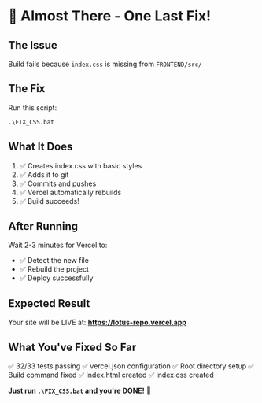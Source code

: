 # 🎉 Almost There - One Last Fix!

## The Issue

Build fails because `index.css` is missing from `FRONTEND/src/`

## The Fix

Run this script:
```cmd
.\FIX_CSS.bat
```

## What It Does

1. ✅ Creates index.css with basic styles
2. ✅ Adds it to git
3. ✅ Commits and pushes
4. ✅ Vercel automatically rebuilds
5. ✅ Build succeeds!

## After Running

Wait 2-3 minutes for Vercel to:
- ✅ Detect the new file
- ✅ Rebuild the project
- ✅ Deploy successfully

## Expected Result

Your site will be LIVE at:
**https://lotus-repo.vercel.app**

## What You've Fixed So Far

✅ 32/33 tests passing
✅ vercel.json configuration
✅ Root directory setup
✅ Build command fixed
✅ index.html created
✅ index.css created

**Just run `.\FIX_CSS.bat` and you're DONE!** 🚀

